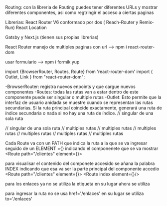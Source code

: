 Routing:
con la libreria de Routing puedes tener diferentes URLs y mostrar
diferentes componentes, asi como regtringir el acceso a ciertas paginas

Librerias:
React Router V6 conformado por dos ( Reach-Router y Remix-Run)
React Location

Gatsby y Next.js (tienen sus propias librerias)

React Router
manejo de multiples paginas con url
--> npm i react-router-dom

usar formulario
--> npm i formik yup

import {BrowserRouter, Routes, Route} from 'react-router-dom'
import { Outlet, Link } from "react-router-dom";

-BrowserRouter: registra nuevos enpoints y que cargue nuevos componentes
-Routes: todas las rutas van a estar dentro de este componente puede ser singular o multiple rutas
-Outlet: Esto permite que la interfaz de usuario anidada se muestre cuando se representan las rutas secundarias. Si la ruta principal coincide exactamente, generará una ruta de índice secundaria o nada si no hay una ruta de índice.
<BrowserRouter>
    <Routes>
      <Route>
        <Route/> // singular de una sola ruta
      </Route>
    </Routes>
  </Routes>
</BrowserRouter>

<BrowserRouter>
    <Routes>
      <Route>
        <Route/> // singular de una sola ruta
      </Route>
      <Route>
        <Route/> // multiples rutas
        <Route/> // multiples rutas
        <Route/> // multiples rutas
        <Route/> // multiples rutas
        <Route/> // multiples rutas
        <Route/> // multiples rutas
      </Route>
    </Routes>
  </Routes>
</BrowserRouter>

Cada Route va con un PATH que indica la ruta a la que se va ingresar
seguido de un ELEMENT ={<Componete/>} indicando el componenete  que se va mostrar
<BrowserRouter>
    <Routes>
      <Route path="/clientes" element={<Componente/>}>
        <Route/>
      </Route>
    </Routes>
  </Routes>
</BrowserRouter>

para visualisar el contenido del componete accesido 
se añana la palabra INDEX indicando que esa va ser la parte principal del componente accedio
<BrowserRouter>
    <Routes>
      <Route path="/clientes" element={<Componente/>}>
        <Route  index element={<Inicio/>}/>
      </Route>
    </Routes>
  </Routes>
</BrowserRouter>




para los enlaces ya no se utiliza la etiqueta <a> </a>
en su lugar ahora se utiliza <Link> </Link>

para ingresar la ruta no se usa href='/enlaces'
en su lugar se utiliza to='/enlaces'
